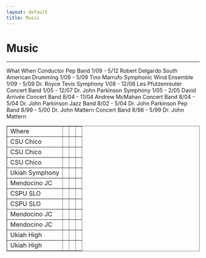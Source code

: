 ```yaml
---
layout: default
title: Music
---
```


<h1>Music</h1>

<hr>

<table  border="1" frame="box" width="100%" class="table">
  <tr><td>Where   <td></td> What                    <td></td>When           <td></td> Conductor
  <tr><td>CSU Chico       <td></td> Pep Band                <td></td> 1/09 - 5/12   <td></td> Robert Delgardo</td></tr>
  <tr><td>CSU Chico       <td></td> South American Drumming <td></td> 1/09 - 5/09   <td></td> Tino Marrufo</td></tr>
  <tr><td>CSU Chico       <td></td> Symphonic Wind Ensemble <td></td> 1/09 - 5/09   <td></td> Dr. Royce Tevis</td></tr>
  <tr><td>Ukiah Symphony  <td></td> Symphony                <td></td> 1/08 - 12/08  <td></td> Les Pfutzenreuter</td></tr>
  <tr><td>Mendocino JC    <td></td> Concert Band            <td></td> 1/05 - 12/07  <td></td> Dr. John Parkinson</td></tr>
  <tr><td>CSPU SLO        <td></td> Symphony                <td></td> 1/05 - 2/05   <td></td> David Arrivée</td></tr>
  <tr><td>CSPU SLO        <td></td> Concert Band            <td></td> 8/04 - 11/04  <td></td> Andrew McMahan</td></tr>
  <tr><td>Mendocino JC    <td></td> Concert Band            <td></td> 8/04 - 5/04   <td></td> Dr. John Parkinson</td></tr>
  <tr><td>Mendocino JC    <td></td> Jazz Band               <td></td> 8/02 - 5/04   <td></td> Dr. John Parkinson</td></tr>
  <tr><td>Ukiah High      <td></td> Pep Band                <td></td> 8/99 - 5/00   <td></td> Dr. John Mattern</td></tr>
  <tr><td>Ukiah High      <td></td> Concert Band            <td></td> 8/98 - 5/99   <td></td> Dr. John Mattern</td></tr>
</table>

